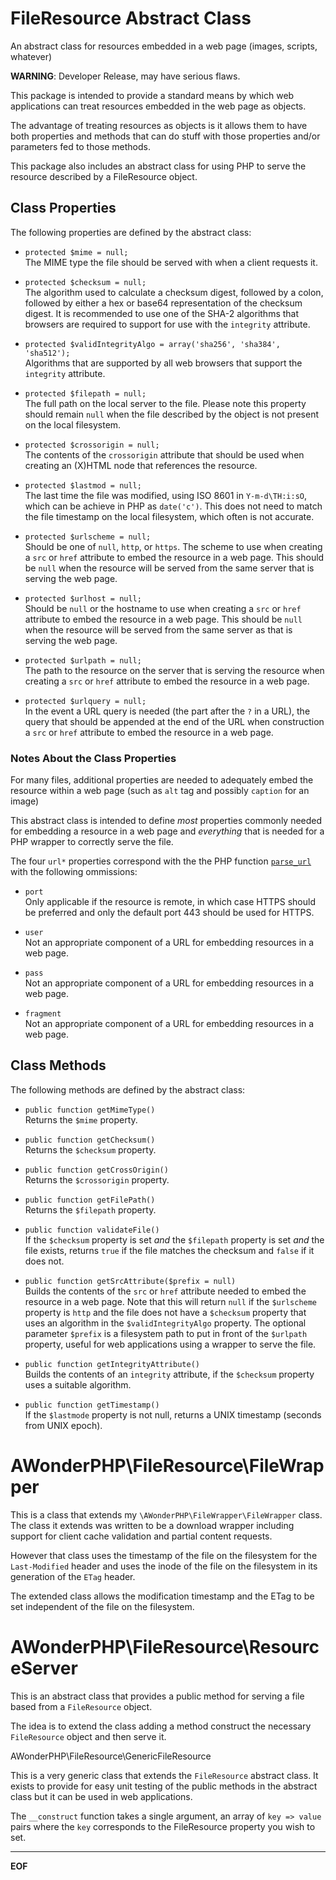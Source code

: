 FileResource Abstract Class
===========================
An abstract class for resources embedded in a web page (images, scripts,
whatever)

__WARNING__: Developer Release, may have serious flaws.

This package is intended to provide a standard means by which web applications
can treat resources embedded in the web page as objects.

The advantage of treating resources as objects is it allows them to have both
properties and methods that can do stuff with those properties and/or
parameters fed to those methods.

This package also includes an abstract class for using PHP to serve the
resource described by a FileResource object.


Class Properties
----------------

The following properties are defined by the abstract class:

* `protected $mime = null;`  
  The MIME type the file should be served with when a client requests it.

* `protected $checksum = null;`  
  The algorithm used to calculate a checksum digest, followed by a colon,
  followed by either a hex or base64 representation of the checksum digest. It
  is recommended to use one of the SHA-2 algorithms that browsers are required
  to support for use with the `integrity` attribute.

* `protected $validIntegrityAlgo = array('sha256', 'sha384', 'sha512');`  
  Algorithms that are supported by all web browsers that support the
  `integrity` attribute.

* `protected $filepath = null;`  
  The full path on the local server to the file. Please note this property
  should remain `null` when the file described by the object is not present
  on the local filesystem.

* `protected $crossorigin = null;`  
  The contents of the `crossorigin` attribute that should be used when creating
  an (X)HTML node that references the resource.

* `protected $lastmod = null;`  
  The last time the file was modified, using ISO 8601 in `Y-m-d\TH:i:sO`, which
  can be achieve in PHP as `date('c')`. This does not need to match the file
  timestamp on the local filesystem, which often is not accurate.

* `protected $urlscheme = null;`  
  Should be one of `null`, `http`, or `https`. The scheme to use when creating
  a `src` or `href` attribute to embed the resource in a web page. This should
  be `null` when the resource will be served from the same server that is
  serving the web page.

* `protected $urlhost = null;`  
  Should be `null` or the hostname to use when creating a `src` or `href`
  attribute to embed the resource in a web page. This should be `null` when the
  resource will be served from the same server as that is serving the web page.

* `protected $urlpath = null;`  
  The path to the resource on the server that is serving the resource when
  creating a `src` or `href` attribute to embed the resource in a web page.

* `protected $urlquery = null;`  
  In the event a URL query is needed (the part after the `?` in a URL), the
  query that should be appended at the end of the URL when construction a `src`
  or `href` attribute to embed the resource in a web page.

### Notes About the Class Properties

For many files, additional properties are needed to adequately embed the
resource within a web page (such as `alt` tag and possibly `caption` for an
image)

This abstract class is intended to define *most* properties commonly needed for
embedding a resource in a web page and *everything* that is needed for a PHP
wrapper to correctly serve the file.

The four `url*` properties correspond with the the PHP function
[`parse_url`](http://php.net/manual/en/function.parse-url.php) with the
following ommissions:

* `port`  
  Only applicable if the resource is remote, in which case HTTPS should be
  preferred and only the default port 443 should be used for HTTPS.

* `user`  
  Not an appropriate component of a URL for embedding resources in a web page.

* `pass`  
  Not an appropriate component of a URL for embedding resources in a web page.

* `fragment`  
  Not an appropriate component of a URL for embedding resources in a web page.


Class Methods
-------------

The following methods are defined by the abstract class:

* `public function getMimeType()`  
  Returns the `$mime` property.

* `public function getChecksum()`  
  Returns the `$checksum` property.

* `public function getCrossOrigin()`  
  Returns the `$crossorigin` property.

* `public function getFilePath()`  
  Returns the `$filepath` property.

* `public function validateFile()`  
  If the `$checksum` property is set *and* the `$filepath` property is set
  *and* the file exists, returns `true` if the file matches the checksum and
  `false` if it does not.

* `public function getSrcAttribute($prefix = null)`  
  Builds the contents of the `src` or `href` attribute needed to embed the
  resource in a web page. Note that this will return `null` if the `$urlscheme`
  property is `http` and the file does not have a `$checksum` property that
  uses an algorithm in the `$validIntegrityAlgo` property. The optional
  parameter `$prefix` is a filesystem path to put in front of the `$urlpath`
  property, useful for web applications using a wrapper to serve the file.

* `public function getIntegrityAttribute()`  
  Builds the contents of an `integrity` attribute, if the `$checksum` property
  uses a suitable algorithm.

* `public function getTimestamp()`  
  If the `$lastmode` property is not null, returns a UNIX timestamp (seconds
  from UNIX epoch).



AWonderPHP\FileResource\FileWrapper
================================

This is a class that extends my `\AWonderPHP\FileWrapper\FileWrapper` class.
The class it extends was written to be a download wrapper including support
for client cache validation and partial content requests.

However that class uses the timestamp of the file on the filesystem for the
`Last-Modified` header and uses the inode of the file on the filesystem in
its generation of the `ETag` header.

The extended class allows the modification timestamp and the ETag to be set
independent of the file on the filesystem.



AWonderPHP\FileResource\ResourceServer
===================================

This is an abstract class that provides a public method for serving a file
based from a `FileResource` object.

The idea is to extend the class adding a method construct the necessary
`FileResource` object and then serve it.


AWonderPHP\FileResource\GenericFileResource

This is a very generic class that extends the `FileResource` abstract class. It
exists to provide for easy unit testing of the public methods in the abstract
class but it can be used in web applications.

The `__construct` function takes a single argument, an array of `key => value`
pairs where the `key` corresponds to the FileResource property you wish to set.


-----------------------------------
__EOF__
